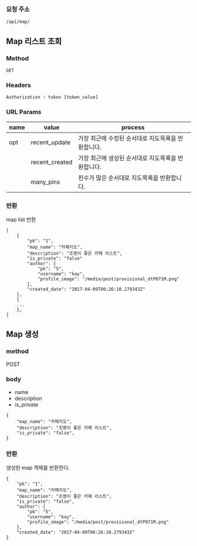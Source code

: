 ### 요청 주소

```
/api/map/
```

## Map 리스트 조회



### Method

`GET`



### Headers

`Authorization : token [token_value]`



### URL Params

| name | value          | process                      |
| ---- | -------------- | ---------------------------- |
| opt  | recent_update  | 가장 최근에 수정된 순서대로 지도목록을 반환합니다. |
|      | recent_created | 가장 최근에 생성된 순서대로 지도목록을 반환합니다. |
|      | many_pins      | 핀수가 많은 순서대로 지도목록을 반환합니다.     |

### 반환

map list 반환

```
[
    {
        "pk": "1",
        "map_name": "카페지도",
        "description": "조명이 좋은 카페 리스트",
        "is_private": "false"
        "author": {
            "pk": "5",
            "username": "kay",
            "profile_image": "/media/post/provisional_dtP071M.png"
        },
        "created_date": "2017-04-09T06:26:10.279343Z"
    },
    {
    ...
    },
]

```

## Map 생성

### method

POST

### body

- name
- description
- is_private

```
{
    "map_name": "카페지도",
    "description": "조명이 좋은 카페 리스트",
    "is_private": "false",  
}

```

### 반환

생성된 map 객체를 반환한다.

```
{
    "pk": "1",
    "map_name": "카페지도",
    "description": "조명이 좋은 카페 리스트",
    "is_private": "false",
    "author": {
        "pk": "5",
        "username": "kay",
        "profile_image": "/media/post/provisional_dtP071M.png"
    },
    "created_date": "2017-04-09T06:26:10.279343Z"
}
```